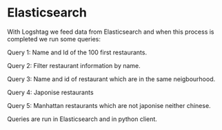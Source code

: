 
# Elasticsearch

With Logshtag we feed data from Elasticsearch and when this process is completed we run some queries:

Query 1: Name and Id of the 100 first restaurants.

Query 2: Filter restaurant information by name.

Query 3: Name and id of restaurant which are in the same neigbourhood.

Query 4: Japonise restaurants 

Query 5: Manhattan  restaurants which are not japonise neither chinese.



Queries are run in Elasticsearch and in python client.

